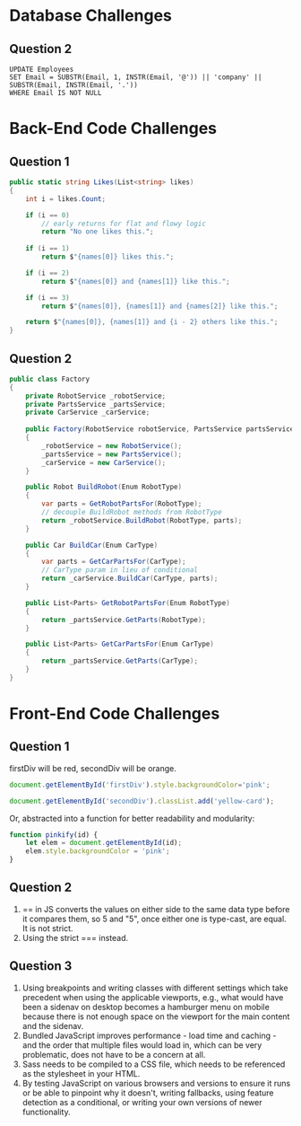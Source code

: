 # Database Challenges

## Question 2

```sqlite
UPDATE Employees
SET Email = SUBSTR(Email, 1, INSTR(Email, '@')) || 'company' || SUBSTR(Email, INSTR(Email, '.'))
WHERE Email IS NOT NULL
```

# Back-End Code Challenges

## Question 1


```csharp
public static string Likes(List<string> likes)
{
    int i = likes.Count;

    if (i == 0)
        // early returns for flat and flowy logic
        return "No one likes this.";
			
    if (i == 1)
        return $"{names[0]} likes this.";

	if (i == 2)
		return $"{names[0]} and {names[1]} like this.";

	if (i == 3)
        return $"{names[0]}, {names[1]} and {names[2]} like this.";

    return $"{names[0]}, {names[1]} and {i - 2} others like this.";
}
```

## Question 2


```csharp
public class Factory
{
    private RobotService _robotService;
    private PartsService _partsService;
    private CarService _carService;
    
    public Factory(RobotService robotService, PartsService partsService)
    {
        _robotService = new RobotService();
        _partsService = new PartsService();
        _carService = new CarService();
    }

    public Robot BuildRobot(Enum RobotType)
    {
		var parts = GetRobotPartsFor(RobotType);
        // decouple BuildRobot methods from RobotType
        return _robotService.BuildRobot(RobotType, parts);
    }

    public Car BuildCar(Enum CarType)
    {
        var parts = GetCarPartsFor(CarType);
        // CarType param in lieu of conditional
        return _carService.BuildCar(CarType, parts);
    }

    public List<Parts> GetRobotPartsFor(Enum RobotType)
    {
        return _partsService.GetParts(RobotType);
    }

    public List<Parts> GetCarPartsFor(Enum CarType)
    {
        return _partsService.GetParts(CarType);
    }
}
```

# Front-End Code Challenges

## Question 1

firstDiv will be red, secondDiv will be orange.

```javascript
document.getElementById('firstDiv').style.backgroundColor='pink';
```

```javascript
document.getElementById('secondDiv').classList.add('yellow-card');
```

Or, abstracted into a function for better readability and modularity:

```javascript
function pinkify(id) {
	let elem = document.getElementById(id);
	elem.style.backgroundColor = 'pink'; 
}
```

## Question 2

1. == in JS converts the values on either side to the same data type before it compares them, so 5 and "5", once either one is type-cast, are equal. It is not strict.
2. Using the strict === instead. 

## Question 3

1. Using breakpoints and writing classes with different settings which take precedent when using the applicable viewports, e.g., what would have been a sidenav on desktop becomes a hamburger menu on mobile because there is not enough space on the viewport for the main content and the sidenav. 
2. Bundled JavaScript improves performance - load time and caching - and the order that multiple files would load in, which can be very problematic, does not have to be a concern at all.
3. Sass needs to be compiled to a CSS file, which needs to be referenced as the stylesheet in your HTML. 
4. By testing JavaScript on various browsers and versions to ensure it runs or be able to pinpoint why it doesn't, writing fallbacks, using feature detection as a conditional, or writing your own versions of newer functionality. 

